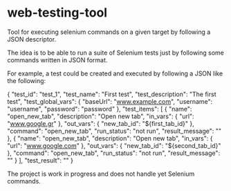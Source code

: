 # web-testing-tool
Tool for executing selenium commands on a given target by following a JSON descriptor.

The idea is to be able to run a suite of Selenium tests just by following some commands written in JSON format.

For example, a test could be created and executed by following a JSON like the following:

{
  "test_id": "test_1",
  "test_name": "First test",
  "test_description": "The first test",
  "test_global_vars": {
    "baseUrl": "www.example.com",
    "username": "username",
    "password": "password"
  },
  "test_items": [
    {
      "name": "open_new_tab",
      "description": "Open new tab",
      "in_vars": {
        "url": "www.google.gr"
      },
      "out_vars": {
        "new_tab_id": "${first_tab_id}"
      },
      "command": "open_new_tab",
      "run_status": "not run",
      "result_message": ""
    },
    {
      "name": "open_new_tab",
      "description": "Open new tab",
      "in_vars": {
        "url": "www.google.com"
      },
      "out_vars": {
        "new_tab_id": "${second_tab_id}"
      },
      "command": "open_new_tab",
      "run_status": "not run",
      "result_message": ""
    }
  ],
  "test_result": ""
}

The project is work in progress and does not handle yet Selenium commands.
